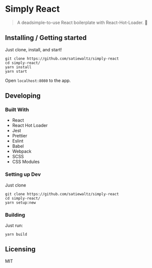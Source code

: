 # Simply React
> A deadsimple-to-use React boilerplate with React-Hot-Loader. 🚀

## Installing / Getting started

Just clone, install, and start!

```shell
git clone https://github.com/satiewaltz/simply-react
cd simply-react/
yarn install
yarn start
```

Open `localhost:8080` to the app.

## Developing

### Built With
- React
- React Hot Loader
- Jest
- Prettier
- Eslint
- Babel
- Webpack
- SCSS
- CSS Modules

### Setting up Dev

Just clone

```shell
git clone https://github.com/satiewaltz/simply-react
cd simply-react/
yarn setup:new
```

### Building

Just run:

```shell
yarn build
```

## Licensing

MIT

